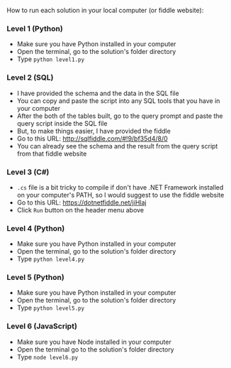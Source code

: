 How to run each solution in your local computer (or fiddle website):

### Level 1 (Python)
- Make sure you have Python installed in your computer
- Open the terminal, go to the solution's folder directory
- Type `python level1.py`

### Level 2 (SQL)
- I have provided the schema and the data in the SQL file
- You can copy and paste the script into any SQL tools that you have in your computer
- After the both of the tables built, go to the query prompt and paste the query script inside the SQL file
- But, to make things easier, I have provided the fiddle
- Go to this URL: http://sqlfiddle.com/#!9/bf35d4/8/0
- You can already see the schema and the result from the query script from that fiddle website

### Level 3 (C#)
- `.cs` file is a bit tricky to compile if don't have .NET Framework installed on your computer's PATH, so I would suggest to use the fiddle website
- Go to this URL: https://dotnetfiddle.net/jiHlaj
- Click `Run` button on the header menu above

### Level 4 (Python)
- Make sure you have Python installed in your computer
- Open the terminal, go to the solution's folder directory
- Type `python level4.py`

### Level 5 (Python)
- Make sure you have Python installed in your computer
- Open the terminal, go to the solution's folder directory
- Type `python level5.py`

### Level 6 (JavaScript)
- Make sure you have Node installed in your computer
- Open the terminal go to the solution's folder directory
- Type `node level6.py`



